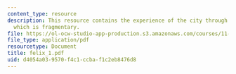 ```yaml
---
content_type: resource
description: This resource contains the experience of the city through a subway system
  which is fragmentary.
file: https://ol-ocw-studio-app-production.s3.amazonaws.com/courses/11-329-social-theory-and-the-city-fall-2005/d4054a039570f4c1ccbaf1c2eb8476d8_felix_1.pdf
file_type: application/pdf
resourcetype: Document
title: felix_1.pdf
uid: d4054a03-9570-f4c1-ccba-f1c2eb8476d8
---
```

